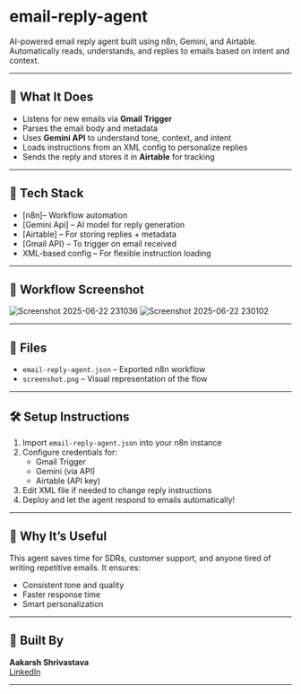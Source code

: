 # email-reply-agent
AI-powered email reply agent built using n8n, Gemini, and Airtable. Automatically reads, understands, and replies to emails based on intent and context.

---

## 🚀 What It Does

- Listens for new emails via **Gmail Trigger**
- Parses the email body and metadata
- Uses **Gemini API** to understand tone, context, and intent
- Loads instructions from an XML config to personalize replies
- Sends the reply and stores it in **Airtable** for tracking

---

## 🧰 Tech Stack

- [n8n]– Workflow automation
- [Gemini Api] – AI model for reply generation
- [Airtable] – For storing replies + metadata
- [Gmail API} – To trigger on email received
- XML-based config – For flexible instruction loading

---

## 📸 Workflow Screenshot
![Screenshot 2025-06-22 231036](https://github.com/user-attachments/assets/cc98835f-da19-4a09-a579-c258ec0feb9e)
![Screenshot 2025-06-22 230102](https://github.com/user-attachments/assets/62a12b92-cbef-4862-a56f-7fb5bd131d1c)


---

## 📂 Files

- `email-reply-agent.json` – Exported n8n workflow
- `screenshot.png` – Visual representation of the flow

---

## 🛠 Setup Instructions

1. Import `email-reply-agent.json` into your n8n instance
2. Configure credentials for:
   - Gmail Trigger
   - Gemini (via API)
   - Airtable (API key)
3. Edit XML file if needed to change reply instructions
4. Deploy and let the agent respond to emails automatically!

---

## 🧠 Why It’s Useful

This agent saves time for SDRs, customer support, and anyone tired of writing repetitive emails. It ensures:
- Consistent tone and quality
- Faster response time
- Smart personalization

---

## 👤 Built By

**Aakarsh Shrivastava**  
[LinkedIn](https://www.linkedin.com/in/aakarsh-shrivastava-998bb21a0) 

---

